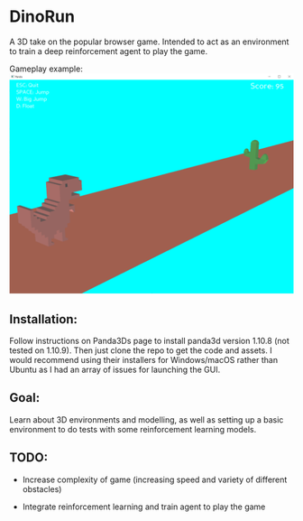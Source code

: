 # DinoRun
A 3D take on the popular browser game. Intended to act as an environment to 
train a deep reinforcement agent to play the game.

Gameplay example:
![alt text](https://github.com/dsunsyc/DinoRun/blob/main/gameplay.png)

## Installation:
Follow instructions on Panda3Ds page to install panda3d version 1.10.8 (not 
tested on 1.10.9). Then just clone the repo to get the code and assets. I would 
recommend using their installers for Windows/macOS rather than Ubuntu as I had 
an array of issues for launching the GUI.

## Goal:
Learn about 3D environments and modelling, as well as setting up a basic 
environment to do tests with some reinforcement learning models.

## TODO:
- Increase complexity of game (increasing speed and variety of different obstacles)

- Integrate reinforcement learning and train agent to play the game


